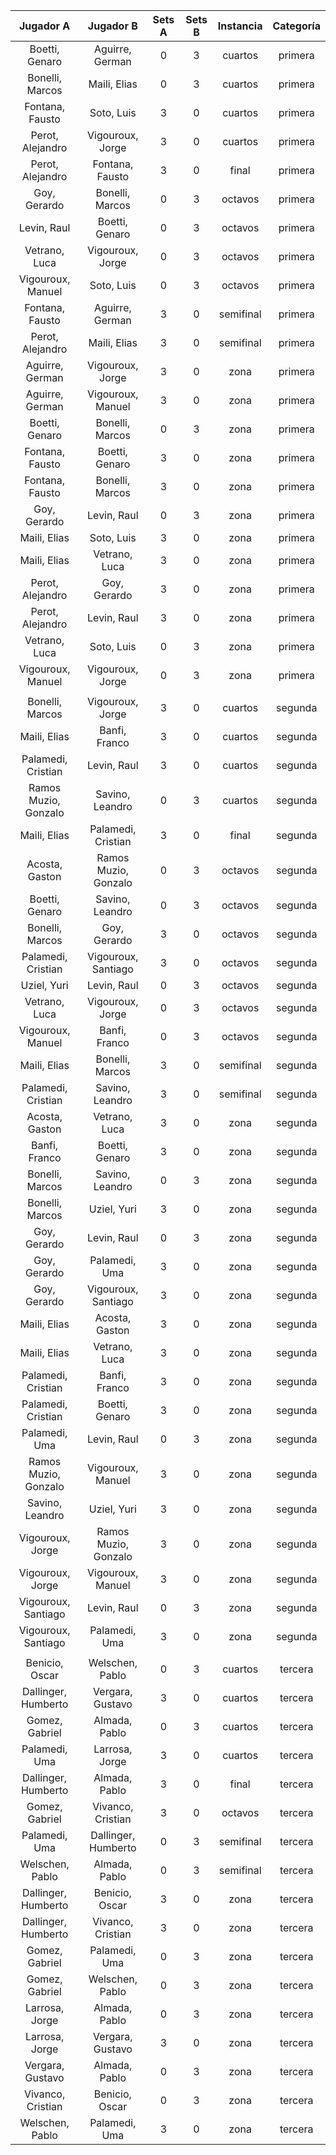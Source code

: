 |      Jugador A       |      Jugador B       |  Sets A  |  Sets B  |  Instancia  |  Categoría  |
|:--------------------:|:--------------------:|:--------:|:--------:|:-----------:|:-----------:|
|    Boetti, Genaro    |   Aguirre, German    |    0     |    3     |   cuartos   |   primera   |
|   Bonelli, Marcos    |     Maili, Elias     |    0     |    3     |   cuartos   |   primera   |
|   Fontana, Fausto    |      Soto, Luis      |    3     |    0     |   cuartos   |   primera   |
|   Perot, Alejandro   |   Vigouroux, Jorge   |    3     |    0     |   cuartos   |   primera   |
|   Perot, Alejandro   |   Fontana, Fausto    |    3     |    0     |    final    |   primera   |
|     Goy, Gerardo     |   Bonelli, Marcos    |    0     |    3     |   octavos   |   primera   |
|     Levin, Raul      |    Boetti, Genaro    |    0     |    3     |   octavos   |   primera   |
|    Vetrano, Luca     |   Vigouroux, Jorge   |    0     |    3     |   octavos   |   primera   |
|  Vigouroux, Manuel   |      Soto, Luis      |    0     |    3     |   octavos   |   primera   |
|   Fontana, Fausto    |   Aguirre, German    |    3     |    0     |  semifinal  |   primera   |
|   Perot, Alejandro   |     Maili, Elias     |    3     |    0     |  semifinal  |   primera   |
|   Aguirre, German    |   Vigouroux, Jorge   |    3     |    0     |    zona     |   primera   |
|   Aguirre, German    |  Vigouroux, Manuel   |    3     |    0     |    zona     |   primera   |
|    Boetti, Genaro    |   Bonelli, Marcos    |    0     |    3     |    zona     |   primera   |
|   Fontana, Fausto    |    Boetti, Genaro    |    3     |    0     |    zona     |   primera   |
|   Fontana, Fausto    |   Bonelli, Marcos    |    3     |    0     |    zona     |   primera   |
|     Goy, Gerardo     |     Levin, Raul      |    0     |    3     |    zona     |   primera   |
|     Maili, Elias     |      Soto, Luis      |    3     |    0     |    zona     |   primera   |
|     Maili, Elias     |    Vetrano, Luca     |    3     |    0     |    zona     |   primera   |
|   Perot, Alejandro   |     Goy, Gerardo     |    3     |    0     |    zona     |   primera   |
|   Perot, Alejandro   |     Levin, Raul      |    3     |    0     |    zona     |   primera   |
|    Vetrano, Luca     |      Soto, Luis      |    0     |    3     |    zona     |   primera   |
|  Vigouroux, Manuel   |   Vigouroux, Jorge   |    0     |    3     |    zona     |   primera   |
|                      |                      |          |          |             |             |
|   Bonelli, Marcos    |   Vigouroux, Jorge   |    3     |    0     |   cuartos   |   segunda   |
|     Maili, Elias     |    Banfi, Franco     |    3     |    0     |   cuartos   |   segunda   |
|  Palamedi, Cristian  |     Levin, Raul      |    3     |    0     |   cuartos   |   segunda   |
| Ramos Muzio, Gonzalo |   Savino, Leandro    |    0     |    3     |   cuartos   |   segunda   |
|     Maili, Elias     |  Palamedi, Cristian  |    3     |    0     |    final    |   segunda   |
|    Acosta, Gaston    | Ramos Muzio, Gonzalo |    0     |    3     |   octavos   |   segunda   |
|    Boetti, Genaro    |   Savino, Leandro    |    0     |    3     |   octavos   |   segunda   |
|   Bonelli, Marcos    |     Goy, Gerardo     |    3     |    0     |   octavos   |   segunda   |
|  Palamedi, Cristian  | Vigouroux, Santiago  |    3     |    0     |   octavos   |   segunda   |
|     Uziel, Yuri      |     Levin, Raul      |    0     |    3     |   octavos   |   segunda   |
|    Vetrano, Luca     |   Vigouroux, Jorge   |    0     |    3     |   octavos   |   segunda   |
|  Vigouroux, Manuel   |    Banfi, Franco     |    0     |    3     |   octavos   |   segunda   |
|     Maili, Elias     |   Bonelli, Marcos    |    3     |    0     |  semifinal  |   segunda   |
|  Palamedi, Cristian  |   Savino, Leandro    |    3     |    0     |  semifinal  |   segunda   |
|    Acosta, Gaston    |    Vetrano, Luca     |    3     |    0     |    zona     |   segunda   |
|    Banfi, Franco     |    Boetti, Genaro    |    3     |    0     |    zona     |   segunda   |
|   Bonelli, Marcos    |   Savino, Leandro    |    0     |    3     |    zona     |   segunda   |
|   Bonelli, Marcos    |     Uziel, Yuri      |    3     |    0     |    zona     |   segunda   |
|     Goy, Gerardo     |     Levin, Raul      |    0     |    3     |    zona     |   segunda   |
|     Goy, Gerardo     |    Palamedi, Uma     |    3     |    0     |    zona     |   segunda   |
|     Goy, Gerardo     | Vigouroux, Santiago  |    3     |    0     |    zona     |   segunda   |
|     Maili, Elias     |    Acosta, Gaston    |    3     |    0     |    zona     |   segunda   |
|     Maili, Elias     |    Vetrano, Luca     |    3     |    0     |    zona     |   segunda   |
|  Palamedi, Cristian  |    Banfi, Franco     |    3     |    0     |    zona     |   segunda   |
|  Palamedi, Cristian  |    Boetti, Genaro    |    3     |    0     |    zona     |   segunda   |
|    Palamedi, Uma     |     Levin, Raul      |    0     |    3     |    zona     |   segunda   |
| Ramos Muzio, Gonzalo |  Vigouroux, Manuel   |    3     |    0     |    zona     |   segunda   |
|   Savino, Leandro    |     Uziel, Yuri      |    3     |    0     |    zona     |   segunda   |
|   Vigouroux, Jorge   | Ramos Muzio, Gonzalo |    3     |    0     |    zona     |   segunda   |
|   Vigouroux, Jorge   |  Vigouroux, Manuel   |    3     |    0     |    zona     |   segunda   |
| Vigouroux, Santiago  |     Levin, Raul      |    0     |    3     |    zona     |   segunda   |
| Vigouroux, Santiago  |    Palamedi, Uma     |    3     |    0     |    zona     |   segunda   |
|                      |                      |          |          |             |             |
|    Benicio, Oscar    |   Welschen, Pablo    |    0     |    3     |   cuartos   |   tercera   |
| Dallinger, Humberto  |   Vergara, Gustavo   |    3     |    0     |   cuartos   |   tercera   |
|    Gomez, Gabriel    |    Almada, Pablo     |    0     |    3     |   cuartos   |   tercera   |
|    Palamedi, Uma     |    Larrosa, Jorge    |    3     |    0     |   cuartos   |   tercera   |
| Dallinger, Humberto  |    Almada, Pablo     |    3     |    0     |    final    |   tercera   |
|    Gomez, Gabriel    |  Vivanco, Cristian   |    3     |    0     |   octavos   |   tercera   |
|    Palamedi, Uma     | Dallinger, Humberto  |    0     |    3     |  semifinal  |   tercera   |
|   Welschen, Pablo    |    Almada, Pablo     |    0     |    3     |  semifinal  |   tercera   |
| Dallinger, Humberto  |    Benicio, Oscar    |    3     |    0     |    zona     |   tercera   |
| Dallinger, Humberto  |  Vivanco, Cristian   |    3     |    0     |    zona     |   tercera   |
|    Gomez, Gabriel    |    Palamedi, Uma     |    0     |    3     |    zona     |   tercera   |
|    Gomez, Gabriel    |   Welschen, Pablo    |    0     |    3     |    zona     |   tercera   |
|    Larrosa, Jorge    |    Almada, Pablo     |    0     |    3     |    zona     |   tercera   |
|    Larrosa, Jorge    |   Vergara, Gustavo   |    3     |    0     |    zona     |   tercera   |
|   Vergara, Gustavo   |    Almada, Pablo     |    0     |    3     |    zona     |   tercera   |
|  Vivanco, Cristian   |    Benicio, Oscar    |    0     |    3     |    zona     |   tercera   |
|   Welschen, Pablo    |    Palamedi, Uma     |    3     |    0     |    zona     |   tercera   |